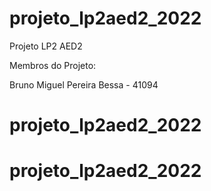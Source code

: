 # projeto_lp2aed2_2022

Projeto LP2 AED2 

Membros do Projeto: 

Bruno Miguel Pereira Bessa - 41094

# projeto_lp2aed2_2022
# projeto_lp2aed2_2022

